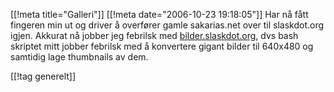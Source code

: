 [[!meta  title="Galleri"]]
[[!meta  date="2006-10-23 19:18:05"]]
Har nå fått fingeren min ut og driver å overfører gamle sakarias.net over til slaskdot.org igjen. Akkurat nå jobber jeg febrilsk med <a href="http://bilder.slaskdot.org/">bilder.slaskdot.org</a>, dvs bash skriptet mitt jobber febrilsk med å konvertere gigant bilder til 640x480 og samtidig lage thumbnails av dem.

[[!tag  generelt]]